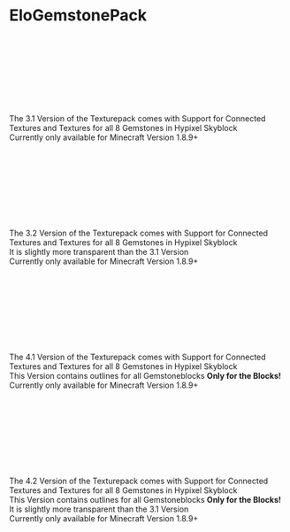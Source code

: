 # EloGemstonePack
<div
    id="jw-element-188986943"
    data-jw-element-id="188986943"
        class="jw-tree-node jw-element jw-image-text"
>
        <div class="jw-element-imagetext-container jw-element-imagetext-container--image">
    <div
    class="jw-intent jw-element-image jw-element-child jw-element-content jw-element-activeless jw-element-no-margin  jw-element-image-is-left"
            style="width: 128px;"
        data-high-res-path="https://fastly.jwwb.nl/public/n/v/m/temp-hkaywhjrjxwcqwqmdojg/tj4p24/image-5.png"
>
                        <picture
            class="jw-element-image__image-wrapper jw-image-is-square jw-intrinsic"
                            style="padding-top: 100%;"
                    >
                            <img
                    class="jw-element-image__image jw-lazy jw-intrinsic__item"
                    width="128"
                    height="128"
                    alt=""
                    src="data:image/gif;base64,R0lGODlhAQABAIAAAP///wAAACH5BAEAAAAALAAAAAABAAEAAAICRAEAOw==" data-src="https://fastly.jwwb.nl/public/n/v/m/temp-hkaywhjrjxwcqwqmdojg/image-5.png" data-srcset="https://fastly.jwwb.nl/public/n/v/m/temp-hkaywhjrjxwcqwqmdojg/image-5.png 128w, https://fastly.jwwb.nl/public/n/v/m/temp-hkaywhjrjxwcqwqmdojg/image-5.png 128w" data-sizes="(max-width: 640px) 128px, (max-width: 1200px) 100vw, 128px"                                    />
                    </picture>
        </div>
<div class="jw-element-imagetext-text">
            <p>The 3.1 Version of the Texturepack comes with Support for Connected Textures and Textures for all 8 Gemstones in Hypixel Skyblock <br> Currently only available for Minecraft Version 1.8.9+</p>    </div>
    </div>
</div><div
    id="jw-element-188988120"
    data-jw-element-id="188988120"
        class="jw-tree-node jw-element jw-image-text"
>
        <div class="jw-element-imagetext-container jw-element-imagetext-container--image">
    <div
    class="jw-intent jw-element-image jw-element-child jw-element-content jw-element-activeless jw-element-no-margin  jw-element-image-is-left"
            style="width: 128px;"
        data-high-res-path="https://fastly.jwwb.nl/public/n/v/m/temp-hkaywhjrjxwcqwqmdojg/tj4p24/image-5.png"
>
                        <picture
            class="jw-element-image__image-wrapper jw-image-is-square jw-intrinsic"
                            style="padding-top: 100%;"
                    >
                            <img
                    class="jw-element-image__image jw-lazy jw-intrinsic__item"
                    width="128"
                    height="128"
                    alt=""
                    src="data:image/gif;base64,R0lGODlhAQABAIAAAP///wAAACH5BAEAAAAALAAAAAABAAEAAAICRAEAOw==" data-src="https://fastly.jwwb.nl/public/n/v/m/temp-hkaywhjrjxwcqwqmdojg/image-5.png" data-srcset="https://fastly.jwwb.nl/public/n/v/m/temp-hkaywhjrjxwcqwqmdojg/image-5.png 128w, https://fastly.jwwb.nl/public/n/v/m/temp-hkaywhjrjxwcqwqmdojg/image-5.png 128w" data-sizes="(max-width: 640px) 128px, (max-width: 1200px) 100vw, 128px"                                    />
                    </picture>
        </div>
<div class="jw-element-imagetext-text">
            <p>The 3.2 Version of the Texturepack comes with Support for Connected Textures and Textures for all 8 Gemstones in Hypixel Skyblock <br> It is slightly more transparent than the 3.1 Version <br> Currently only available for Minecraft Version 1.8.9+</p>    </div>
    </div>
</div><div
    id="jw-element-188988130"
    data-jw-element-id="188988130"
        class="jw-tree-node jw-element jw-image-text"
>
        <div class="jw-element-imagetext-container jw-element-imagetext-container--image">
    <div
    class="jw-intent jw-element-image jw-element-child jw-element-content jw-element-activeless jw-element-no-margin  jw-element-image-is-left"
            style="width: 128px;"
        data-high-res-path="https://fastly.jwwb.nl/public/n/v/m/temp-hkaywhjrjxwcqwqmdojg/tj4p24/image-5.png"
>
                        <picture
            class="jw-element-image__image-wrapper jw-image-is-square jw-intrinsic"
                            style="padding-top: 100%;"
                    >
                            <img
                    class="jw-element-image__image jw-lazy jw-intrinsic__item"
                    width="128"
                    height="128"
                    alt=""
                    src="data:image/gif;base64,R0lGODlhAQABAIAAAP///wAAACH5BAEAAAAALAAAAAABAAEAAAICRAEAOw==" data-src="https://fastly.jwwb.nl/public/n/v/m/temp-hkaywhjrjxwcqwqmdojg/image-5.png" data-srcset="https://fastly.jwwb.nl/public/n/v/m/temp-hkaywhjrjxwcqwqmdojg/image-5.png 128w, https://fastly.jwwb.nl/public/n/v/m/temp-hkaywhjrjxwcqwqmdojg/image-5.png 128w" data-sizes="(max-width: 640px) 128px, (max-width: 1200px) 100vw, 128px"                                    />
                    </picture>
        </div>
<div class="jw-element-imagetext-text">
            <p>The 4.1 Version of the Texturepack comes with Support for Connected Textures and Textures for all 8 Gemstones in Hypixel Skyblock <br> This Version contains outlines for all Gemstoneblocks <b>Only for the Blocks!</b><br> Currently only available for Minecraft Version 1.8.9+</p>    </div>
    </div>
</div><div
    id="jw-element-188988133"
    data-jw-element-id="188988133"
        class="jw-tree-node jw-element jw-image-text jw-node-is-last-child"
>
        <div class="jw-element-imagetext-container jw-element-imagetext-container--image">
    <div
    class="jw-intent jw-element-image jw-element-child jw-element-content jw-element-activeless jw-element-no-margin  jw-element-image-is-left"
            style="width: 128px;"
        data-high-res-path="https://fastly.jwwb.nl/public/n/v/m/temp-hkaywhjrjxwcqwqmdojg/tj4p24/image-5.png"
>
                        <picture
            class="jw-element-image__image-wrapper jw-image-is-square jw-intrinsic"
                            style="padding-top: 100%;"
                    >
                            <img
                    class="jw-element-image__image jw-lazy jw-intrinsic__item"
                    width="128"
                    height="128"
                    alt=""
                    src="data:image/gif;base64,R0lGODlhAQABAIAAAP///wAAACH5BAEAAAAALAAAAAABAAEAAAICRAEAOw==" data-src="https://fastly.jwwb.nl/public/n/v/m/temp-hkaywhjrjxwcqwqmdojg/image-5.png" data-srcset="https://fastly.jwwb.nl/public/n/v/m/temp-hkaywhjrjxwcqwqmdojg/image-5.png 128w, https://fastly.jwwb.nl/public/n/v/m/temp-hkaywhjrjxwcqwqmdojg/image-5.png 128w" data-sizes="(max-width: 640px) 128px, (max-width: 1200px) 100vw, 128px"                                    />
                    </picture>
        </div>
<div class="jw-element-imagetext-text">
            <p>The 4.2 Version of the Texturepack comes with Support for Connected Textures and Textures for all 8 Gemstones in Hypixel Skyblock <br> This Version contains outlines for all Gemstoneblocks <b>Only for the Blocks!</b><br>It is slightly more transparent than the 3.1 Version <br> Currently only available for Minecraft Version 1.8.9+ </p>    </div>
    </div>
</div></div>    <div class="jw-element-ads-is-bottom jw-element-ads js-ads jw-element-ads-WebsiteRenderingSignup jw-element-ads--tint"><div class="jw-comment">
</div></div></div>
        </section>
</footer>
    </body>

